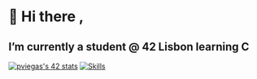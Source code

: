 # 👋 Hi there , 

## I’m currently a student @ 42 Lisbon learning C<br>

[![pviegas's 42 stats](https://badge.mediaplus.ma/darkblue/pviegas?1337Badge=off&UM6P=off)](https://github.com/oakoudad/badge42)
[![Skills](https://skillicons.dev/icons?i=c,cmake,bash,linux,git,githubactions,vim,vscode)](https://skillicons.dev)
